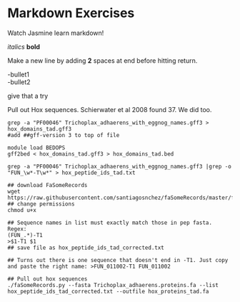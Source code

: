 Markdown Exercises
=========================
Watch Jasmine learn markdown!

*italics*
**bold**

Make a new line by adding **2** spaces at end before hitting return.

-bullet1  
-bullet2  


give that a try

Pull out Hox sequences. Schierwater et al 2008 found 37. We did too.  
```  
grep -a "PF00046" Trichoplax_adhaerens_with_eggnog_names.gff3 > hox_domains_tad.gff3
#add ##gff-version 3 to top of file

module load BEDOPS 
gff2bed < hox_domains_tad.gff3 > hox_domains_tad.bed

grep -a "PF00046" Trichoplax_adhaerens_with_eggnog_names.gff3 |grep -o "FUN_\w*-T\w*" > hox_peptide_ids_tad.txt

## download FaSomeRecords
wget https://raw.githubusercontent.com/santiagosnchez/faSomeRecords/master/faSomeRecords.py
## change permissions
chmod u+x

## Sequence names in list must exactly match those in pep fasta. Regex:  
(FUN_.*)-T1
>$1-T1 $1
## save file as hox_peptide_ids_tad_corrected.txt

## Turns out there is one sequence that doesn't end in -T1. Just copy and paste the right name: >FUN_011002-T1 FUN_011002

## Pull out hox sequences
./faSomeRecords.py --fasta Trichoplax_adhaerens.proteins.fa --list hox_peptide_ids_tad_corrected.txt --outfile hox_proteins_tad.fa  
```   


  
  






